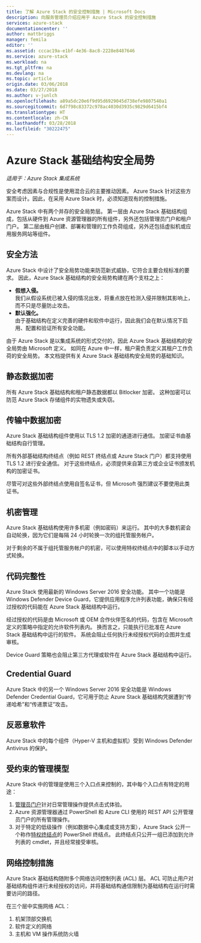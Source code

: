 ```yaml
---
title: 了解 Azure Stack 的安全控制措施 | Microsoft Docs
description: 向服务管理员介绍应用于 Azure Stack 的安全控制措施
services: azure-stack
documentationcenter: ''
author: mattbriggs
manager: femila
editor: ''
ms.assetid: cccac19a-e1bf-4e36-8ac8-2228e8487646
ms.service: azure-stack
ms.workload: na
ms.tgt_pltfrm: na
ms.devlang: na
ms.topic: article
origin.date: 03/06/2018
ms.date: 03/27/2018
ms.author: v-junlch
ms.openlocfilehash: a89a5dc20e6f9d95d6929045d738efe9807540a1
ms.sourcegitcommit: 6d7f98c83372c978ac4030d3935c9829d6415bf4
ms.translationtype: HT
ms.contentlocale: zh-CN
ms.lasthandoff: 03/28/2018
ms.locfileid: "30222475"
---
```

# <a name="azure-stack-infrastructure-security-posture"></a>Azure Stack 基础结构安全局势

*适用于：Azure Stack 集成系统*

安全考虑因素与合规性是使用混合云的主要推动因素。 Azure Stack 针对这些方案而设计。因此，在采用 Azure Stack 时，必须知道现有的控制措施。

Azure Stack 中有两个并存的安全局势层。 第一层由 Azure Stack 基础结构组成，包括从硬件到 Azure 资源管理器的所有组件，另外还包括管理员门户和租户门户。 第二层由租户创建、部署和管理的工作负荷组成，另外还包括虚拟机或应用服务网站等组件。  

## <a name="security-approach"></a>安全方法
Azure Stack 中设计了安全局势功能来防范新式威胁，它符合主要合规标准的要求。 因此，Azure Stack 基础结构的安全局势构建在两个支柱之上：

 - **假想入侵。**  
我们从假设系统已被入侵的情况出发，将重点放在检测入侵并限制其影响上，而不只是尽量防止攻击。 
 - **默认强化。**  
由于基础结构在定义完善的硬件和软件中运行，因此我们会在默认情况下启用、配置和验证所有安全功能。



由于 Azure Stack 是以集成系统的形式交付的，因此 Azure Stack 基础结构的安全局势由 Microsoft 定义。 如同在 Azure 中一样，租户需负责定义其租户工作负荷的安全局势。 本文档提供有关 Azure Stack 基础结构安全局势的基础知识。

## <a name="data-at-rest-encryption"></a>静态数据加密
所有 Azure Stack 基础结构和租户静态数据都以 Bitlocker 加密。 这种加密可以防范 Azure Stack 存储组件的实物遗失或失窃。 

## <a name="data-in-transit-encryption"></a>传输中数据加密
Azure Stack 基础结构组件使用以 TLS 1.2 加密的通道进行通信。 加密证书由基础结构自行管理。 

所有外部基础结构终结点（例如 REST 终结点或 Azure Stack 门户）都支持使用 TLS 1.2 进行安全通信。 对于这些终结点，必须提供来自第三方或企业证书颁发机构的加密证书。 

尽管可对这些外部终结点使用自签名证书，但 Microsoft 强烈建议不要使用此类证书。 

## <a name="secret-management"></a>机密管理
Azure Stack 基础结构使用许多机密（例如密码）来运行。 其中的大多数机密会自动轮换，因为它们是每隔 24 小时轮换一次的组托管服务帐户。

对于剩余的不属于组托管服务帐户的机密，可以使用特权终结点中的脚本以手动方式轮换。

## <a name="code-integrity"></a>代码完整性
Azure Stack 使用最新的 Windows Server 2016 安全功能。 其中一个功能是 Windows Defender Device Guard，它提供应用程序允许列表功能，确保只有经过授权的代码能在 Azure Stack 基础结构中运行。 

经过授权的代码是由 Microsoft 或 OEM 合作伙伴签名的代码，包含在 Microsoft 定义的策略中指定的允许软件列表内。 换而言之，只能执行已批准在 Azure Stack 基础结构中运行的软件。 系统会阻止任何执行未经授权代码的企图并生成审核。

Device Guard 策略也会阻止第三方代理或软件在 Azure Stack 基础结构中运行。

## <a name="credential-guard"></a>Credential Guard
Azure Stack 中的另一个 Windows Server 2016 安全功能是 Windows Defender Credential Guard，它可用于防止 Azure Stack 基础结构凭据遭到“传递哈希”和“传递票证”攻击。

## <a name="antimalware"></a>反恶意软件
Azure Stack 中的每个组件（Hyper-V 主机和虚拟机）受到 Windows Defender Antivirus 的保护。

## <a name="constrained-administration-model"></a>受约束的管理模型
Azure Stack 中的管理是使用三个入口点来控制的，其中每个入口点有特定的用途： 
1. [管理员门户](azure-stack-manage-portals.md)针对日常管理操作提供点击式体验。
2. Azure 资源管理器通过 PowerShell 和 Azure CLI 使用的 REST API 公开管理员门户的所有管理操作。 
3. 对于特定的低级操作（例如数据中心集成或支持方案），Azure Stack 公开一个称作[特权终结点](azure-stack-privileged-endpoint.md)的 PowerShell 终结点。 此终结点只公开一组已添加到允许列表的 cmdlet，并且经常接受审核。

## <a name="network-controls"></a>网络控制措施
Azure Stack 基础结构随附多个网络访问控制列表 (ACL) 层。 ACL 可防止用户对基础结构组件进行未经授权的访问，并将基础结构通信限制为基础结构在运行时需要访问的路径。 

在三个层中实施网络 ACL：
1.  机架顶部交换机
2.  软件定义的网络
3.  主机和 VM 操作系统防火墙 

<!-- Update_Description: wording update -->

